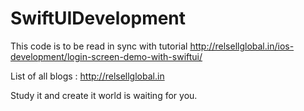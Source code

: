 # SwiftUIDevelopment

This code is to be read in sync with tutorial http://relsellglobal.in/ios-development/login-screen-demo-with-swiftui/

List of all blogs : http://relsellglobal.in

Study it and create it world is waiting for you. 

